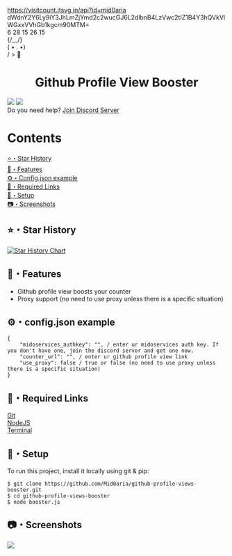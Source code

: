 https://visitcount.itsvg.in/api?id=mid0aria
dWdnY2Y6Ly9iY3JhLmZjYmd2c2wucGJ6L2dlbnB4LzVwc2tIZ1B4Y3hQVkVlWGxxVVhGb1kgcm90MTM= </br>
6 28 15 26 15<br> {/\_\_/}</br>( • . •)</br>/ > 🤍

<h1 align="center">Github Profile View Booster</h1>

<p align="center">

<a href="https://github.com/Mid0aria/github-profile-views-booster"><img src="https://hits.sh/github.com/Mid0aria/github-profile-views-booster.svg?view=today-total&label=Repo%20Today/Total%20Views&color=770ca1&labelColor=007ec6"/></a>
<a href="https://github.com/Mid0aria/github-profile-views-booster"><img src="https://img.shields.io/github/last-commit/mid0aria/github-profile-views-booster" /></a><br>
Do you need help? <a href ="https://discord.gg/WzYXVbXt6C">Join Discord Server</a>

</p>

# Contents

[⭐・Star History](#star-history)<br>
[👑・Features](#features)<br>
[⚙・Config.json example](#configjson-example)<br>
[🔗・Required Links](#required-links)<br>
[🎈・Setup](#setup)<br>
[📷・Screenshots](#screenshots)<br>

## ⭐・Star History

[![Star History Chart](https://api.star-history.com/svg?repos=Mid0aria/github-profile-views-booster&type=Date)](https://star-history.com/#Mid0aria/github-profile-views-booster&Date)

## 👑・Features

-   Github profile view boosts your counter
-   Proxy support (no need to use proxy unless there is a specific situation)

## ⚙・config.json example

```
{
    "midoservices_authkey": "", / enter ur midoservices auth key. If you don't have one, join the discord server and get one now.
    "counter_url": "", / enter ur github profile view link
    "use_proxy": false / true or false (no need to use proxy unless there is a specific situation)
}

```

## 🔗・Required Links

[Git](https://git-scm.com/downloads)<br>
[NodeJS](https://nodejs.org/en/)<br>
[Terminal](https://apps.microsoft.com/store/detail/windows-terminal/9N0DX20HK701)

## 🎈・Setup

To run this project, install it locally using git & pip:

```
$ git clone https://github.com/Mid0aria/github-profile-views-booster.git
$ cd github-profile-views-booster
$ node booster.js
```

## 📷・Screenshots

![](https://raw.githubusercontent.com/Mid0aria/github-profile-views-booster/main/images/1.png)
